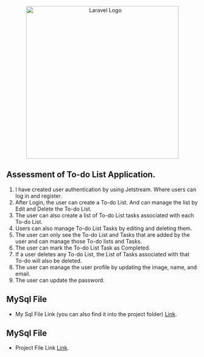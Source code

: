 <p align="center"><a href="https://laravel.com" target="_blank"><img src="https://raw.githubusercontent.com/laravel/art/master/logo-lockup/5%20SVG/2%20CMYK/1%20Full%20Color/laravel-logolockup-cmyk-red.svg" width="400" alt="Laravel Logo"></a></p>


## Assessment of To-do List Application.

1.	I have created user authentication by using Jetstream. Where users can log in and register.
2.	After Login, the user can create a To-do List. And can manage the list by Edit and Delete the To-do List.
3.	The user can also create a list of To-do List tasks associated with each To-do List.
4.	Users can also manage To-do List Tasks by editing and deleting them.
5.	The user can only see the To-do List and Tasks that are added by the user and can manage those To-do lists and Tasks.
6.	The user can mark the To-do List Task as Completed.
7.	If a user deletes any To-do List, the List of Tasks associated with that To-do will also be deleted.
8.	The user can manage the user profile by updating the image, name, and email.
9.	The user can update the password.




## MySql File

- My Sql File Link (you can also find it into the project folder) [Link](https://drive.google.com/file/d/1hvkLjODuEDV7EymKDLT1A6C4tR_gplNT/view?usp=sharing).

## MySql File

- Project File Link [Link](https://drive.google.com/file/d/1vRHpCdSouPshx3HO0g0csu4iR2_hv-Mq/view?usp=sharing).


